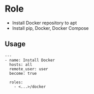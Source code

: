 # Role

- Install Docker repository to apt
- Install pip, Docker, Docker Compose

## Usage

```
---
- name: Install Docker
  hosts: all
  remote_user: user
  become: true

  roles:
    - <...>/docker
```